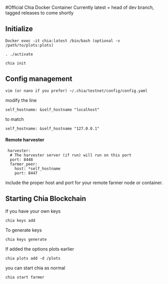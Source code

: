 #Official Chia Docker Container
Currently latest = head of dev branch, tagged releases to come shortly


## Initialize
```
Docker exec -it chia:latest /bin/bash (optional -v /path/to/plots:plots)

. ./activate

chia init
```


## Config management
```
vim (or nano if you prefer) ~/.chia/testnet/config/config.yaml
```

modify the line
```
self_hostname: &self_hostname "localhost"
```
to match
```
self_hostname: &self_hostname "127.0.0.1"
```


#### Remote harvester

```
 harvester:
  # The harvester server (if run) will run on this port
  port: 8448
  farmer_peer:
    host: *self_hostname
    port: 8447
```
include the proper host and port for your remote farmer node or container.

## Starting Chia Blockchain

If you have your own keys
```
chia keys add
```

To generate keys
```
chia keys generate
```

If added the options plots earlier

```
chia plots add -d /plots
```

you can start chia as normal

```
chia start farmer
```
